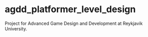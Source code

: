 # agdd_platformer_level_design
Project for Advanced Game Design and Development at Reykjavik University.
